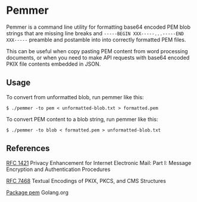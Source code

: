 # Pemmer

Pemmer is a command line utility for formatting base64 encoded PEM blob strings
that are missing line breaks and `-----BEGIN XXX-----...-----END XXX-----`
preamble and postamble into into correctly formatted PEM files.

This can be useful when copy pasting PEM content from word processing documents,
or when you need to make API requests with base64 encoded PKIX file contents
embedded in JSON.

## Usage

To convert from unformatted blob, run pemmer like this:

	$ ./pemmer -to pem < unformatted-blob.txt > formatted.pem

To convert PEM content to a blob string, run pemmer like this:

	$ ./pemmer -to blob < formatted.pem > unformatted-blob.txt

## References

[RFC 1421](https://tools.ietf.org/html/rfc1421) Privacy Enhancement for Internet
Electronic Mail: Part I: Message Encryption and Authentication Procedures

[RFC 7468](https://tools.ietf.org/html/rfc7468) Textual Encodings of PKIX, PKCS,
and CMS Structures

[Package pem](https://golang.org/pkg/encoding/pem/) Golang.org
